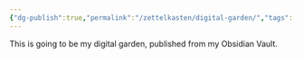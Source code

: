 ```yaml
---
{"dg-publish":true,"permalink":"/zettelkasten/digital-garden/","tags":["gardenEntry"]}
---
```


This is going to be my digital garden, published from my Obsidian Vault.


